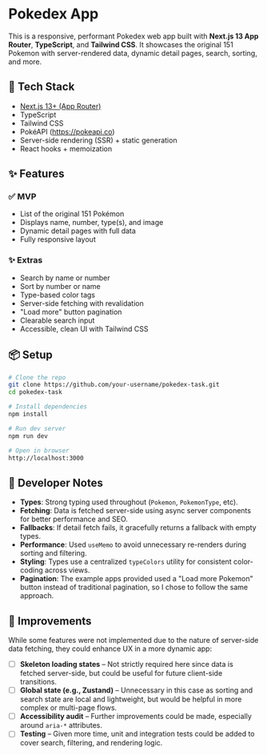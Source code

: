 # Pokedex App

This is a responsive, performant Pokedex web app built with **Next.js 13 App Router**, **TypeScript**, and **Tailwind CSS**. It showcases the original 151 Pokemon with server-rendered data, dynamic detail pages, search, sorting, and more.

## 🧱 Tech Stack

- [Next.js 13+ (App Router)](https://nextjs.org/docs/app)
- TypeScript
- Tailwind CSS
- PokéAPI (https://pokeapi.co)
- Server-side rendering (SSR) + static generation
- React hooks + memoization

## ✨ Features

### ✅ MVP

- List of the original 151 Pokémon
- Displays name, number, type(s), and image
- Dynamic detail pages with full data
- Fully responsive layout

### ✨ Extras

- Search by name or number
- Sort by number or name
- Type-based color tags
- Server-side fetching with revalidation
- "Load more" button pagination
- Clearable search input
- Accessible, clean UI with Tailwind CSS

## 📦 Setup

```bash
# Clone the repo
git clone https://github.com/your-username/pokedex-task.git
cd pokedex-task

# Install dependencies
npm install

# Run dev server
npm run dev

# Open in browser
http://localhost:3000
```

## 🧠 Developer Notes

- **Types**: Strong typing used throughout (`Pokemon`, `PokemonType`, etc).
- **Fetching**: Data is fetched server-side using async server components for better performance and SEO.
- **Fallbacks**: If detail fetch fails, it gracefully returns a fallback with empty types.
- **Performance**: Used `useMemo` to avoid unnecessary re-renders during sorting and filtering.
- **Styling**: Types use a centralized `typeColors` utility for consistent color-coding across views.
- **Pagination**: The example apps provided used a "Load more Pokemon" button instead of traditional pagination, so I chose to follow the same approach.

## 🧪 Improvements

While some features were not implemented due to the nature of server-side data fetching, they could enhance UX in a more dynamic app:

- [ ] **Skeleton loading states** – Not strictly required here since data is fetched server-side, but could be useful for future client-side transitions.
- [ ] **Global state (e.g., Zustand)** – Unnecessary in this case as sorting and search state are local and lightweight, but would be helpful in more complex or multi-page flows.
- [ ] **Accessibility audit** – Further improvements could be made, especially around `aria-*` attributes.
- [ ] **Testing** – Given more time, unit and integration tests could be added to cover search, filtering, and rendering logic.
